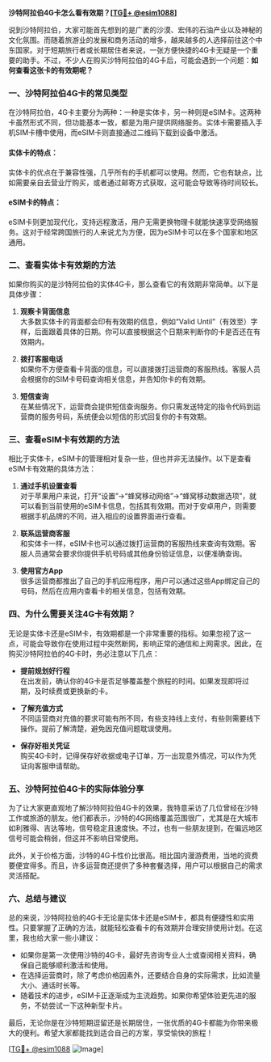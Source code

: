 **沙特阿拉伯4G卡怎么看有效期？[[TG💪+ @esim1088](https://t.me/s/esim1088)]**

说到沙特阿拉伯，大家可能首先想到的是广袤的沙漠、宏伟的石油产业以及神秘的文化氛围。而随着旅游业的发展和商务活动的增多，越来越多的人选择前往这个中东国家。对于短期旅行者或长期居住者来说，一张方便快捷的4G卡无疑是一个重要的助手。不过，不少人在购买沙特阿拉伯的4G卡后，可能会遇到一个问题：**如何查看这张卡的有效期呢？**

### 一、沙特阿拉伯4G卡的常见类型

在沙特阿拉伯，4G卡主要分为两种：一种是实体卡，另一种则是eSIM卡。这两种卡虽然形式不同，但功能基本一致，都是为用户提供网络服务。实体卡需要插入手机SIM卡槽中使用，而eSIM卡则直接通过二维码下载到设备中激活。

#### 实体卡的特点：
实体卡的优点在于兼容性强，几乎所有的手机都可以使用。然而，它也有缺点，比如需要亲自去营业厅购买，或者通过邮寄方式获取，这可能会导致等待时间较长。

#### eSIM卡的特点：
eSIM卡则更加现代化，支持远程激活，用户无需更换物理卡就能快速享受网络服务。这对于经常跨国旅行的人来说尤为方便，因为eSIM卡可以在多个国家和地区通用。

### 二、查看实体卡有效期的方法

如果你购买的是沙特阿拉伯的实体4G卡，那么查看它的有效期非常简单。以下是具体步骤：

1. **观察卡背面信息**  
   大多数实体卡的背面都会印有有效期的信息，例如“Valid Until”（有效至）字样，后面跟着具体的日期。你可以直接根据这个日期来判断你的卡是否还在有效期内。

2. **拨打客服电话**  
   如果你不方便查看卡背面的信息，可以直接拨打运营商的客服热线。客服人员会根据你的SIM卡号码查询相关信息，并告知你卡的有效期。

3. **短信查询**  
   在某些情况下，运营商会提供短信查询服务。你只需发送特定的指令代码到运营商的服务号码，系统便会以短信的形式回复你的卡有效期。

### 三、查看eSIM卡有效期的方法

相比于实体卡，eSIM卡的管理相对复杂一些，但也并非无法操作。以下是查看eSIM卡有效期的具体方法：

1. **通过手机设置查看**  
   对于苹果用户来说，打开“设置”→“蜂窝移动网络”→“蜂窝移动数据选项”，就可以看到当前使用的eSIM卡信息，包括其有效期。而对于安卓用户，则需要根据手机品牌的不同，进入相应的设置界面进行查看。

2. **联系运营商客服**  
   和实体卡一样，eSIM卡也可以通过拨打运营商的客服热线来查询有效期。客服人员通常会要求你提供手机号码或其他身份验证信息，以便准确查询。

3. **使用官方App**  
   很多运营商都推出了自己的手机应用程序，用户可以通过这些App绑定自己的号码，然后在应用内查看卡的相关信息，包括有效期。

### 四、为什么需要关注4G卡有效期？

无论是实体卡还是eSIM卡，有效期都是一个非常重要的指标。如果忽视了这一点，可能会导致你在使用过程中突然断网，影响正常的通信和上网需求。因此，在购买沙特阿拉伯的4G卡时，务必注意以下几点：

- **提前规划好行程**  
  在出发前，确认你的4G卡是否足够覆盖整个旅程的时间。如果发现即将过期，及时续费或更换新的卡。

- **了解充值方式**  
  不同运营商对充值的要求可能有所不同，有些支持线上支付，有些则需要线下操作。提前了解清楚，避免因充值问题耽误使用。

- **保存好相关凭证**  
  购买4G卡时，记得保存好收据或电子订单，万一出现意外情况，可以作为凭证向客服申请帮助。

### 五、沙特阿拉伯4G卡的实际体验分享

为了让大家更直观地了解沙特阿拉伯4G卡的效果，我特意采访了几位曾经在沙特工作或旅游的朋友。他们都表示，沙特的4G网络覆盖范围很广，尤其是在大城市如利雅得、吉达等地，信号稳定且速度快。不过，也有一些朋友提到，在偏远地区信号可能会稍弱，但这并不影响日常使用。

此外，关于价格方面，沙特的4G卡性价比很高。相比国内漫游费用，当地的资费要便宜得多。而且，许多运营商还提供了多种套餐选择，用户可以根据自己的需求灵活搭配。

### 六、总结与建议

总的来说，沙特阿拉伯的4G卡无论是实体卡还是eSIM卡，都具有便捷性和实用性。只要掌握了正确的方法，就能轻松查看卡的有效期并合理安排使用计划。在这里，我也给大家一些小建议：

- 如果你是第一次使用沙特的4G卡，最好先咨询专业人士或查阅相关资料，确保自己能够顺利激活和使用。
- 在选择运营商时，除了考虑价格因素外，还要结合自身的实际需求，比如流量大小、通话时长等。
- 随着技术的进步，eSIM卡正逐渐成为主流趋势。如果你希望体验更先进的服务，不妨尝试一下这种新型卡片。

最后，无论你是在沙特短期逗留还是长期居住，一张优质的4G卡都能为你带来极大的便利。希望大家都能找到适合自己的方案，享受愉快的旅程！

[[TG💪+ @esim1088](https://t.me/s/esim1088) ![Image](https://i.postimg.cc/4NQfJmqS/Snipaste-2025-05-13-00-14-12.png)]
